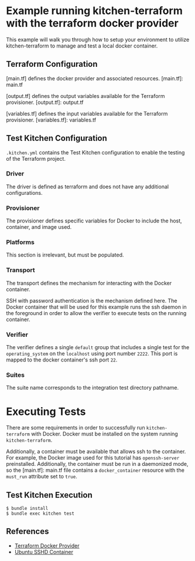# Example running kitchen-terraform with the terraform docker provider

This example will walk you through how to setup your environment to utilize kitchen-terraform to manage and test a local docker container.

## Terraform Configuration

[main.tf] defines the docker provider and associated resources.
[main.tf]: main.tf

[output.tf] defines the output variables available for the Terraform provisioner.
[output.tf]: output.tf

[variables.tf] defines the input variables available for the Terraform provisioner.
[variables.tf]: variables.tf

## Test Kitchen Configuration
`.kitchen.yml` contains the Test Kitchen configuration to enable the testing of the Terraform project.

### Driver
The driver is defined as terraform and does not have any additional configurations.

### Provisioner
The provisioner defines specific variables for Docker to include the host, container, and image used.

### Platforms
This section is irrelevant, but must be populated.

### Transport
The transport defines the mechanism for interacting with the Docker container.

SSH with password authentication is the mechanism defined here. The Docker container that will be used for this example runs the ssh daemon in the foreground in order to allow the verifier to execute tests on the running container.

### Verifier
The verifier defines a single `default` group that includes a single test for the `operating_system` on the `localhost` using port number `2222`. This port is mapped to the docker container's ssh port `22`.

### Suites
The suite name corresponds to the integration test directory pathname.

# Executing Tests
There are some requirements in order to successfully run `kitchen-terraform` with Docker. Docker must be installed on the system running `kitchen-terraform`.

Additionally, a container must be available that allows ssh to the container. For example, the Docker image used for this tutorial has `openssh-server` preinstalled. Additionally, the container must be run in a daemonized mode, so the [main.tf]: main.tf file contains a `docker_container` resource with the `must_run` attribute set to `true`. 

## Test Kitchen Execution

```
$ bundle install
$ bundle exec kitchen test
```

## References
* [Terraform Docker Provider](https://www.terraform.io/docs/providers/docker/index.html)
* [Ubuntu SSHD Container](https://hub.docker.com/r/rastasheep/ubuntu-sshd/)
